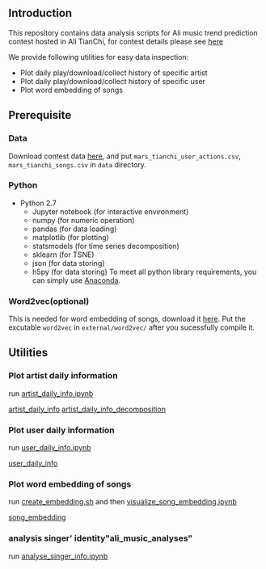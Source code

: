 
## Introduction

This repository contains data analysis scripts for Ali music trend prediction contest hosted in Ali TianChi, for contest details please see [here](https://tianchi.shuju.aliyun.com/competition/faq.htm?spm=5176.100068.5678.3.MJN8tJ&raceId=231531)

We provide following utilities for easy data inspection:

- Plot daily play/download/collect history of specific artist
- Plot daily play/download/collect history of specific user
- Plot word embedding of songs


## Prerequisite
### Data
Download contest data [here](https://tianchi.shuju.aliyun.com/competition/information.htm?spm=5176.100069.5678.2.b1xJxV&raceId=231531), and put `mars_tianchi_user_actions.csv`, `mars_tianchi_songs.csv` in `data` directory.

### Python
- Python 2.7
  - Jupyter notebook (for interactive environment)
  - numpy  (for numeric operation)
  - pandas (for data loading)
  - matplotlib (for plotting)
  - statsmodels (for time series decomposition)
  - sklearn (for TSNE)
  - json (for data storing)
  - h5py (for data storing)
To meet all python library requirements, you can simply use [Anaconda](https://www.continuum.io/downloads).

### Word2vec(optional)
This is needed for word embedding of songs, download it [here](https://github.com/dav/word2vec). Put the excutable `word2vec` in `external/word2vec/` after you sucessfully compile it.

## Utilities
### Plot artist daily information
run [artist_daily_info.ipynb](artist_daily_info.ipynb)

[artist_daily_info](assets/artist_daily_info.png)
[artist_daily_info_decomposition](assets/artist_daily_info_decomposition.png)

### Plot user daily information
run [user_daily_info.ipynb](user_daily_info.ipynb)

[user_daily_info](assets/user_daily_info.png)

### Plot word embedding of songs
run [create_embedding.sh](create_embedding.sh) and then [visualize_song_embedding.ipynb](visualize_song_embedding.ipynb)

[song_embedding](assets/tsne_color_artist_id_1500.png)

### analysis singer' identity"ali_music_analyses" 
run [analyse_singer_info.ipynb](analyse_singer_info.ipynb)
